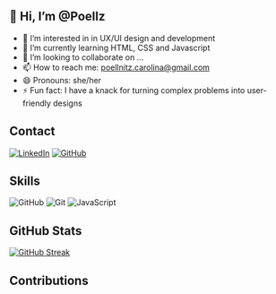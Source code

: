 ## 👋 Hi, I’m @Poellz
- 👀 I’m interested in in UX/UI design and development
- 🌱 I’m currently learning HTML, CSS and Javascript 
- 💞️ I’m looking to collaborate on ...
- 📫 How to reach me: poellnitz.carolina@gmail.com
- 😄 Pronouns: she/her
- ⚡ Fun fact: I have a knack for turning complex problems into user-friendly designs

## Contact

[![LinkedIn](https://img.shields.io/badge/LinkedIn-0077B5?style=for-the-badge&logo=linkedin&logoColor=white)]([https://www.linkedin.com/in/SEUUSERNAME/](https://www.linkedin.com/in/ana-carolina-gouv%C3%AAa-poellnitz-54364a106/))
[![GitHub](https://img.shields.io/badge/GitHub-100000?style=for-the-badge&logo=github&logoColor=white)](https://github.com/Poellz) 

## Skills
![GitHub](https://img.shields.io/badge/GitHub-100000?style=for-the-badge&logo=github&logoColor=white) ![Git](https://img.shields.io/badge/GIT-E44C30?style=for-the-badge&logo=git&logoColor=white) ![JavaScript](https://img.shields.io/badge/JavaScript-F7DF1E?style=for-the-badge&logo=javascript&logoColor=black)

## GitHub Stats

[![GitHub Streak](https://streak-stats.demolab.com?user=Poellz&theme=dark&hide_border=true)](https://git.io/streak-stats)

## Contributions

<!---
Poellz/Poellz is a ✨ special ✨ repository because its `README.md` (this file) appears on your GitHub profile.
You can click the Preview link to take a look at your changes.
--->
